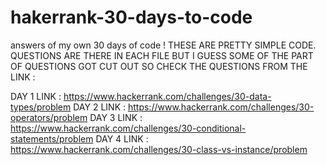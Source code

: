 # hakerrank-30-days-to-code
answers of my own 30 days of code !
THESE ARE PRETTY SIMPLE CODE.
QUESTIONS ARE THERE IN EACH FILE BUT I GUESS SOME OF THE PART OF QUESTIONS GOT CUT OUT SO CHECK THE QUESTIONS FROM THE LINK :

DAY 1 LINK : https://www.hackerrank.com/challenges/30-data-types/problem
DAY 2 LINK : https://www.hackerrank.com/challenges/30-operators/problem
DAY 3 LINK : https://www.hackerrank.com/challenges/30-conditional-statements/problem
DAY 4 LINK : https://www.hackerrank.com/challenges/30-class-vs-instance/problem
